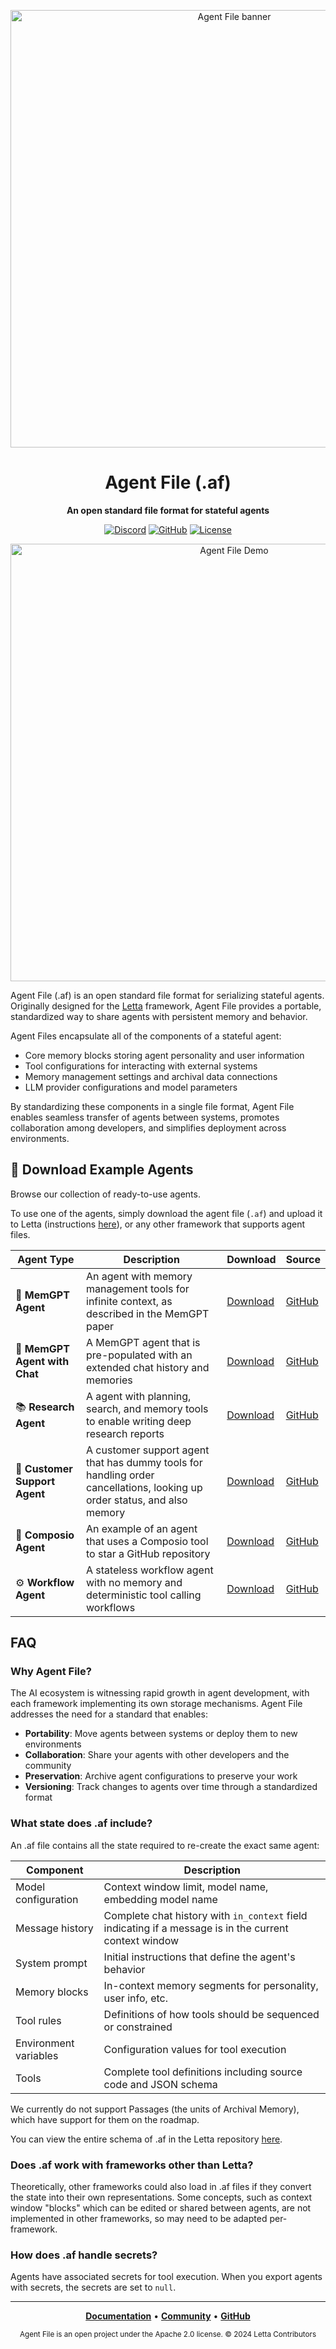 <p align="center">
  <picture>
    <source media="(prefers-color-scheme: dark)" srcset="https://raw.githubusercontent.com/letta-ai/agent-file/main/assets/agent-file-banner-dark.png">
    <source media="(prefers-color-scheme: light)" srcset="https://raw.githubusercontent.com/letta-ai/agent-file/main/assets/agent-file-banner-light.png">
    <img alt="Agent File banner" src="https://raw.githubusercontent.com/letta-ai/agent-file/main/assets/agent-file-banner-dark.png" width="700">
  </picture>
</p>

<div align="center">
<h1>Agent File (.af)</h1>

**An open standard file format for stateful agents**

[![Discord](https://img.shields.io/discord/1161736243340640419?label=Discord&logo=discord&logoColor=5865F2&style=flat-square&color=5865F2)](https://discord.gg/letta)
[![GitHub](https://img.shields.io/github/stars/letta-ai/agent-file?style=flat-square&logo=github&label=Stars&color=gold)](https://github.com/letta-ai/agent-file)
[![License](https://img.shields.io/badge/License-Apache%202.0-silver?style=flat-square)](LICENSE)

</div>

<p align="center">
  <img src="https://raw.githubusercontent.com/letta-ai/agent-file/main/assets/agent-file-demo.gif" alt="Agent File Demo" width="700">
</p>

Agent File (.af) is an open standard file format for serializing stateful agents. Originally designed for the [Letta](https://letta.com) framework, Agent File provides a portable, standardized way to share agents with persistent memory and behavior.

Agent Files encapsulate all of the components of a stateful agent:
- Core memory blocks storing agent personality and user information
- Tool configurations for interacting with external systems
- Memory management settings and archival data connections
- LLM provider configurations and model parameters

By standardizing these components in a single file format, Agent File enables seamless transfer of agents between systems, promotes collaboration among developers, and simplifies deployment across environments.

## 👾 Download Example Agents

Browse our collection of ready-to-use agents.

To use one of the agents, simply download the agent file (`.af`) and upload it to Letta (instructions [here]()), or any other framework that supports agent files.

| Agent Type | Description | Download | Source |
|------------|-------------|----------|--------|
| 🧠 **MemGPT Agent** | An agent with memory management tools for infinite context, as described in the MemGPT paper | [Download](https://example.com/item1.af) | [GitHub](https://github.com/example/repo) |
| 💬 **MemGPT Agent with Chat** | A MemGPT agent that is pre-populated with an extended chat history and memories | [Download](https://example.com/item1.af) | [GitHub](https://github.com/example/repo) |
| 📚 **Research Agent** | A agent with planning, search, and memory tools to enable writing deep research reports | [Download](https://example.com/item2.af) | [GitHub](https://github.com/example/repo) |
| 🛒 **Customer Support Agent** | A customer support agent that has dummy tools for handling order cancellations, looking up order status, and also memory | [Download](https://example.com/item3.af) | [GitHub](https://github.com/example/repo) |
| 🐙 **Composio Agent** | An example of an agent that uses a Composio tool to star a GitHub repository | [Download](https://example.com/item3.af) | [GitHub](https://github.com/example/repo) |
| ⚙️ **Workflow Agent** | A stateless workflow agent with no memory and deterministic tool calling workflows | [Download](https://example.com/item4.af) | [GitHub](https://github.com/example/repo) |

## FAQ

### Why Agent File?

The AI ecosystem is witnessing rapid growth in agent development, with each framework implementing its own storage mechanisms. Agent File addresses the need for a standard that enables:

- **Portability**: Move agents between systems or deploy them to new environments
- **Collaboration**: Share your agents with other developers and the community
- **Preservation**: Archive agent configurations to preserve your work
- **Versioning**: Track changes to agents over time through a standardized format

### What state does .af include?

An .af file contains all the state required to re-create the exact same agent:

| Component | Description |
|-----------|-------------|
| Model configuration | Context window limit, model name, embedding model name |
| Message history | Complete chat history with `in_context` field indicating if a message is in the current context window |
| System prompt | Initial instructions that define the agent's behavior |
| Memory blocks | In-context memory segments for personality, user info, etc. |
| Tool rules | Definitions of how tools should be sequenced or constrained |
| Environment variables | Configuration values for tool execution |
| Tools | Complete tool definitions including source code and JSON schema |

We currently do not support Passages (the units of Archival Memory), which have support for them on the roadmap.

You can view the entire schema of .af in the Letta repository [here](https://github.com/letta-ai/letta/blob/main/letta/serialize_schemas/pydantic_agent_schema.py).

### Does .af work with frameworks other than Letta?

Theoretically, other frameworks could also load in .af files if they convert the state into their own representations. Some concepts, such as context window "blocks" which can be edited or shared between agents, are not implemented in other frameworks, so may need to be adapted per-framework.

### How does .af handle secrets?

Agents have associated secrets for tool execution. When you export agents with secrets, the secrets are set to `null`.

---

<div align="center">

**[Documentation](https://docs.letta.com/agentfile)** • **[Community](https://discord.gg/letta)** • **[GitHub](https://github.com/letta-ai/letta)**

<small>Agent File is an open project under the Apache 2.0 license. © 2024 Letta Contributors</small>
</div>
